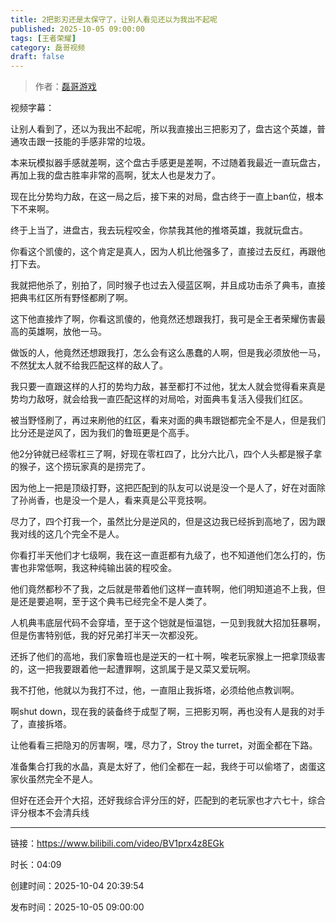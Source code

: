 ```yaml
---
title: 2把影刃还是太保守了，让别人看见还以为我出不起呢
published: 2025-10-05 09:00:00
tags: [王者荣耀]
category: 磊哥视频
draft: false
---
```



> 作者：[磊哥游戏](https://space.bilibili.com/268941858)

视频字幕：

让别人看到了，还以为我出不起呢，所以我直接出三把影刃了，盘古这个英雄，普通攻击跟一技能的手感非常的垃圾。

本来玩模拟器手感就差啊，这个盘古手感更是差啊，不过随着我最近一直玩盘古，再加上我的盘古胜率非常的高啊，犹太人也是发力了。

现在比分势均力敌，在这一局之后，接下来的对局，盘古终于一直上ban位，根本下不来啊。

终于上当了，进盘古，我去玩程咬金，你禁我其他的推塔英雄，我就玩盘古。

你看这个凯傻的，这个肯定是真人，因为人机比他强多了，直接过去反红，再跟他打下去。

我就把他杀了，别拍了，同时猴子也过去入侵蓝区啊，并且成功击杀了典韦，直接把典韦红区所有野怪都刷了啊。

这下他直接炸了啊，你看这凯傻的，他竟然还想跟我打，我可是全王者荣耀伤害最高的英雄啊，放他一马。

做饭的人，他竟然还想跟我打，怎么会有这么愚蠢的人啊，但是我必须放他一马，不然犹太人就不给我匹配这样的敌人了。

我只要一直跟这样的人打的势均力敌，甚至都打不过他，犹太人就会觉得看来真是势均力敌呀，就会给我一直匹配这样的对局哈，对面典韦复活入侵我们红区。

被当野怪刷了，再过来刷他的红区，看来对面的典韦跟铠都完全不是人，但是我们比分还是逆风了，因为我们的鲁班更是个高手。

他2分钟就已经零杠三了啊，好现在零杠四了，比分六比八，四个人头都是猴子拿的猴子，这个捞玩家真的是捞完了。

因为他上一把是顶级打野，这把匹配到的队友可以说是没一个是人了，好在对面除了孙尚香，也是没一个是人，看来真是公平竞技啊。

尽力了，四个打我一个，虽然比分是逆风的，但是这边我已经拆到高地了，因为跟我对线的这几个完全不是人。

你看打半天他们才七级啊，我在这一直逛都有九级了，也不知道他们怎么打的，伤害也非常低啊，我这种纯输出装的程咬金。

他们竟然都秒不了我，之后就是带着他们这样一直转啊，他们明知道追不上我，但是还是要追啊，至于这个典韦已经完全不是人类了。

人机典韦底层代码不会穿墙，至于这个铠就是恒温铠，一见到我就大招加狂暴啊，但是伤害特别低，我的好兄弟打半天一次都没死。

还拆了他们的高地，我们家鲁班也是逆天的一杠十啊，唉老玩家猴上一把拿顶级害的，这一把我要跟着他一起遭罪啊，这凯属于是又菜又爱玩啊。

我不打他，他就以为我打不过，他，一直阻止我拆塔，必须给他点教训啊。

啊shut down，现在我的装备终于成型了啊，三把影刃啊，再也没有人是我的对手了，直接拆塔。

让他看看三把隐刃的厉害啊，嘿，尽力了，Stroy the turret，对面全都在下路。

准备集合打我的水晶，真是太好了，他们全都在一起，我终于可以偷塔了，卤蛋这家伙虽然完全不是人。

但好在还会开个大招，还好我综合评分压的好，匹配到的老玩家也才六七十，综合评分根本不会清兵线

---

链接：https://www.bilibili.com/video/BV1prx4z8EGk

时长：04:09

创建时间：2025-10-04 20:39:54

发布时间：2025-10-05 09:00:00
